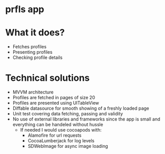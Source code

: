 # prfls app

# What it does?

- Fetches profiles
- Presenting profiles 
- Checking profile details

# Technical solutions 
- MVVM architecture
- Profiles are fetched in pages of size 20
- Profiles are presented using UITableView 
- Diffable datasource for smooth showing of a freshly loaded page
- Unit test covering data fetching, passing and validity 
- No use of external libraries and frameworks since the app is small and everything can be handeled without hussle 
    - If needed I would use cocoapods with:
        - Alamofire for url requests
        - CocoaLumberjack for log levels
        - SDWebImage for async image loading